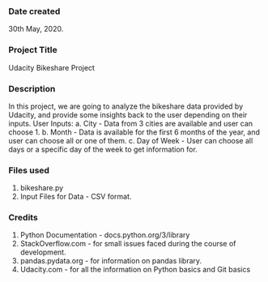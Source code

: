 ### Date created
30th May, 2020. 

### Project Title
Udacity Bikeshare Project

### Description
In this project, we are going to analyze the bikeshare data provided by Udacity, and provide some insights back to the user depending on their inputs. 
User Inputs: 
a. City - Data from 3 cities are available and user can choose 1.
b. Month - Data is available for the first 6 months of the year, and user can choose all or one of them.
c. Day of Week - User can choose all days or a specific day of the week to get information for.

### Files used
1. bikeshare.py
2. Input Files for Data - CSV format. 

### Credits
1. Python Documentation - docs.python.org/3/library
2. StackOverflow.com - for small issues faced during the course of development.
3. pandas.pydata.org - for information on pandas library.
4. Udacity.com - for all the information on Python basics and Git basics
